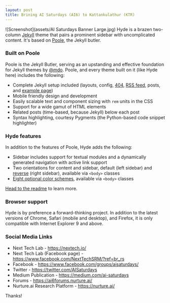 ```yaml
---
layout: post
title: Brining AI Saturdays (AI6) to Kattankulathur (KTR)
---
```

![Screenshot](assets/AI Saturdays Banner Large.jpg)
Hyde is a brazen two-column [Jekyll](http://jekyllrb.com) theme that pairs a prominent sidebar with uncomplicated content. It's based on [Poole](http://getpoole.com), the Jekyll butler.

### Built on Poole

Poole is the Jekyll Butler, serving as an upstanding and effective foundation for Jekyll themes by [@mdo](https://twitter.com/mdo). Poole, and every theme built on it (like Hyde here) includes the following:

* Complete Jekyll setup included (layouts, config, [404](/404), [RSS feed](/atom.xml), posts, and [example page](/about))
* Mobile friendly design and development
* Easily scalable text and component sizing with `rem` units in the CSS
* Support for a wide gamut of HTML elements
* Related posts (time-based, because Jekyll) below each post
* Syntax highlighting, courtesy Pygments (the Python-based code snippet highlighter)

### Hyde features

In addition to the features of Poole, Hyde adds the following:

* Sidebar includes support for textual modules and a dynamically generated navigation with active link support
* Two orientations for content and sidebar, default (left sidebar) and [reverse](https://github.com/poole/lanyon#reverse-layout) (right sidebar), available via `<body>` classes
* [Eight optional color schemes](https://github.com/poole/hyde#themes), available via `<body>` classes

[Head to the readme](https://github.com/poole/hyde#readme) to learn more.

### Browser support

Hyde is by preference a forward-thinking project. In addition to the latest versions of Chrome, Safari (mobile and desktop), and Firefox, it is only compatible with Internet Explorer 9 and above.

### Social Media Links
* Next Tech Lab - https://nextech.io/
* Next Tech Lab (Facebook page) - https://www.facebook.com/NextTechSRM/?ref=br_rs
* Facebook - https://www.facebook.com/groups/aisaturdays/ 
* Twitter - https://twitter.com/AISaturdays 
* Medium Publication - https://medium.com/ai-saturdays 
* Forums - https://ai6forums.nurture.ai/ 
* Nurture.ai Research Platform - https://nurture.ai/ 

Thanks!
